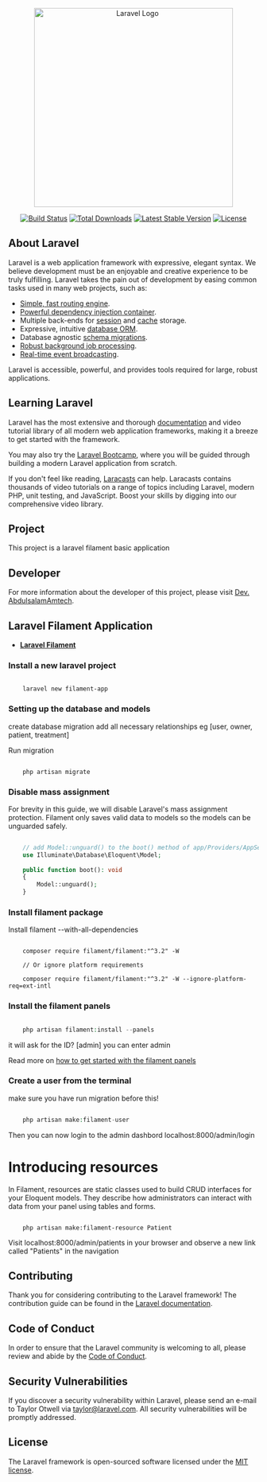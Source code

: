 <p align="center"><a href="https://laravel.com" target="_blank"><img src="https://raw.githubusercontent.com/laravel/art/master/logo-lockup/5%20SVG/2%20CMYK/1%20Full%20Color/laravel-logolockup-cmyk-red.svg" width="400" alt="Laravel Logo"></a></p>

<p align="center">
<a href="https://github.com/laravel/framework/actions"><img src="https://github.com/laravel/framework/workflows/tests/badge.svg" alt="Build Status"></a>
<a href="https://packagist.org/packages/laravel/framework"><img src="https://img.shields.io/packagist/dt/laravel/framework" alt="Total Downloads"></a>
<a href="https://packagist.org/packages/laravel/framework"><img src="https://img.shields.io/packagist/v/laravel/framework" alt="Latest Stable Version"></a>
<a href="https://packagist.org/packages/laravel/framework"><img src="https://img.shields.io/packagist/l/laravel/framework" alt="License"></a>
</p>

## About Laravel

Laravel is a web application framework with expressive, elegant syntax. We believe development must be an enjoyable and creative experience to be truly fulfilling. Laravel takes the pain out of development by easing common tasks used in many web projects, such as:

- [Simple, fast routing engine](https://laravel.com/docs/routing).
- [Powerful dependency injection container](https://laravel.com/docs/container).
- Multiple back-ends for [session](https://laravel.com/docs/session) and [cache](https://laravel.com/docs/cache) storage.
- Expressive, intuitive [database ORM](https://laravel.com/docs/eloquent).
- Database agnostic [schema migrations](https://laravel.com/docs/migrations).
- [Robust background job processing](https://laravel.com/docs/queues).
- [Real-time event broadcasting](https://laravel.com/docs/broadcasting).

Laravel is accessible, powerful, and provides tools required for large, robust applications.

## Learning Laravel

Laravel has the most extensive and thorough [documentation](https://laravel.com/docs) and video tutorial library of all modern web application frameworks, making it a breeze to get started with the framework.

You may also try the [Laravel Bootcamp](https://bootcamp.laravel.com), where you will be guided through building a modern Laravel application from scratch.

If you don't feel like reading, [Laracasts](https://laracasts.com) can help. Laracasts contains thousands of video tutorials on a range of topics including Laravel, modern PHP, unit testing, and JavaScript. Boost your skills by digging into our comprehensive video library.


## Project
This project is a laravel filament basic application


## Developer
For more information about the developer of this project, 
please visit  [Dev. AbdulsalamAmtech](https://bit.ly/abdulsalamamtech).


## Laravel Filament Application

- **[Laravel Filament](https://filamentphp.com/)**


### Install a new laravel project
```cli
    
    laravel new filament-app

```


### Setting up the database and models
create database migration add all necessary relationships
eg [user, owner, patient, treatment]

Run migration
```cli

    php artisan migrate

```    

### Disable mass assignment
For brevity in this guide, we will disable Laravel's mass assignment protection. 
Filament only saves valid data to models so the models can be unguarded safely.
```php

    // add Model::unguard() to the boot() method of app/Providers/AppServiceProvider.php
    use Illuminate\Database\Eloquent\Model;
 
    public function boot(): void
    {
        Model::unguard();
    }

```


### Install filament package
Install filament --with-all-dependencies
```cli

    composer require filament/filament:"^3.2" -W

    // Or ignore platform requirements

    composer require filament/filament:"^3.2" -W --ignore-platform-req=ext-intl

```


### Install the filament panels
```php

    php artisan filament:install --panels

```
it will ask for the ID? [admin]
you can enter admin

Read more on [how to get started with the filament panels](https://filamentphp.com/docs/3.x/panels/getting-started)


### Create a user from the terminal
make sure you have run migration before this!
```php

    php artisan make:filament-user

```
Then you can now login to the admin dashbord 
localhost:8000/admin/login


# Introducing resources
In Filament, resources are static classes used to build CRUD interfaces for your Eloquent models. They describe how administrators can interact with data from your panel using tables and forms.
```cli

    php artisan make:filament-resource Patient

```
Visit localhost:8000/admin/patients in your browser and observe 
a new link called "Patients" in the navigation



## Contributing

Thank you for considering contributing to the Laravel framework! The contribution guide can be found in the [Laravel documentation](https://laravel.com/docs/contributions).

## Code of Conduct

In order to ensure that the Laravel community is welcoming to all, please review and abide by the [Code of Conduct](https://laravel.com/docs/contributions#code-of-conduct).

## Security Vulnerabilities

If you discover a security vulnerability within Laravel, please send an e-mail to Taylor Otwell via [taylor@laravel.com](mailto:taylor@laravel.com). All security vulnerabilities will be promptly addressed.

## License

The Laravel framework is open-sourced software licensed under the [MIT license](https://opensource.org/licenses/MIT).
